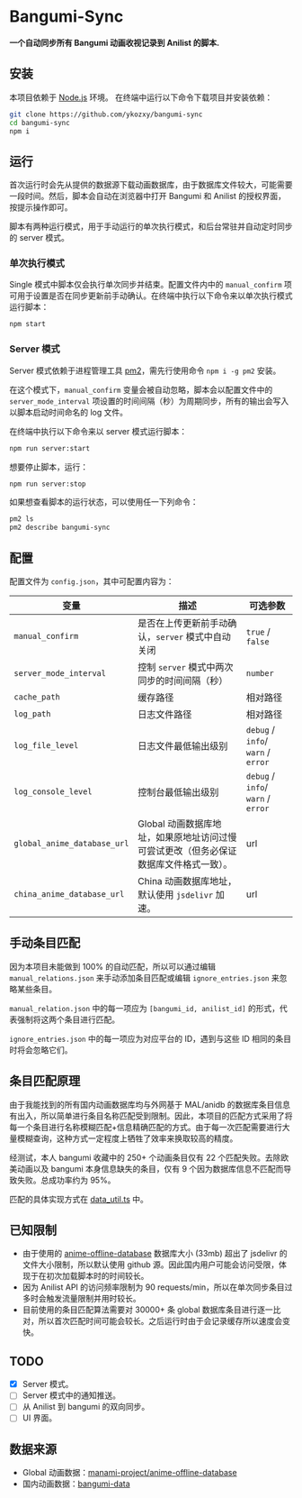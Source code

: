 # Bangumi-Sync

**一个自动同步所有 Bangumi 动画收视记录到 Anilist 的脚本.**

## 安装

本项目依赖于 [Node.js](https://nodejs.org) 环境。 在终端中运行以下命令下载项目并安装依赖：

```bash
git clone https://github.com/ykozxy/bangumi-sync
cd bangumi-sync
npm i
```

## 运行

首次运行时会先从提供的数据源下载动画数据库，由于数据库文件较大，可能需要一段时间。然后，脚本会自动在浏览器中打开 Bangumi 和 Anilist 的授权界面，按提示操作即可。

脚本有两种运行模式，用于手动运行的单次执行模式，和后台常驻并自动定时同步的 server 模式。

### 单次执行模式

Single 模式中脚本仅会执行单次同步并结束。配置文件内中的 `manual_confirm` 项可用于设置是否在同步更新前手动确认。在终端中执行以下命令来以单次执行模式运行脚本：

```bash
npm start
```

### Server 模式

Server 模式依赖于进程管理工具 [pm2](https://pm2.keymetrics.io/)，需先行使用命令 `npm i -g pm2` 安装。

在这个模式下，`manual_confirm` 变量会被自动忽略，脚本会以配置文件中的 `server_mode_interval` 项设置的时间间隔（秒）为周期同步，所有的输出会写入以脚本启动时间命名的 log 文件。

在终端中执行以下命令来以 server 模式运行脚本：

```bash
npm run server:start
```

想要停止脚本，运行：

```bash
npm run server:stop
```

如果想查看脚本的运行状态，可以使用任一下列命令：

```bash
pm2 ls
pm2 describe bangumi-sync
```

## 配置

配置文件为 `config.json`，其中可配置内容为：

| 变量                          | 描述                                             | 可选参数                               |
|-----------------------------|------------------------------------------------|------------------------------------|
| `manual_confirm`            | 是否在上传更新前手动确认，`server` 模式中自动关闭                  | `true` / `false`                   |
| `server_mode_interval`      | 控制 `server` 模式中两次同步的时间间隔（秒）                    | `number`                           |
| `cache_path`                | 缓存路径                                           | 相对路径                               |
| `log_path`                  | 日志文件路径                                         | 相对路径                               |
| `log_file_level`            | 日志文件最低输出级别                                     | `debug` / `info`/ `warn` / `error` |
| `log_console_level`         | 控制台最低输出级别                                      | `debug` / `info`/ `warn` / `error` |
| `global_anime_database_url` | Global 动画数据库地址，如果原地址访问过慢可尝试更改（但务必保证数据库文件格式一致）。 | url                                |
| `china_anime_database_url`  | China 动画数据库地址，默认使用 `jsdelivr` 加速。              | url                                |

## 手动条目匹配

因为本项目未能做到 100% 的自动匹配，所以可以通过编辑 `manual_relations.json` 来手动添加条目匹配或编辑 `ignore_entries.json` 来忽略某些条目。

`manual_relation.json` 中的每一项应为 `[bangumi_id, anilist_id]` 的形式，代表强制将这两个条目进行匹配。

`ignore_entries.json` 中的每一项应为对应平台的 ID，遇到与这些 ID 相同的条目时将会忽略它们。

## 条目匹配原理

由于我能找到的所有国内动画数据库均与外网基于 MAL/anidb 的数据库条目信息有出入，所以简单进行条目名称匹配受到限制。因此，本项目的匹配方式采用了将每一个条目进行名称模糊匹配+信息精确匹配的方式。由于每一次匹配需要进行大量模糊查询，这种方式一定程度上牺牲了效率来换取较高的精度。

经测试，本人 bangumi 收藏中的 250+ 个动画条目仅有 22 个匹配失败。去除欧美动画以及 bangumi 本身信息缺失的条目，仅有 9 个因为数据库信息不匹配而导致失败。总成功率约为 95%。

匹配的具体实现方式在 [data_util.ts](src/utils/data_util.ts) 中。

## 已知限制

- 由于使用的 [anime-offline-database](https://github.com/manami-project/anime-offline-database) 数据库大小 (33mb) 超出了 jsdelivr
  的文件大小限制，所以默认使用 github 源。因此国内用户可能会访问受限，体现于在初次加载脚本时的时间较长。
- 因为 Anilist API 的访问频率限制为 90 requests/min，所以在单次同步条目过多时会触发流量限制并用时较长。
- 目前使用的条目匹配算法需要对 30000+ 条 global 数据库条目进行逐一比对，所以首次匹配时间可能会较长。之后运行时由于会记录缓存所以速度会变快。

## TODO

- [x] Server 模式。
- [ ] Server 模式中的通知推送。
- [ ] 从 Anilist 到 bangumi 的双向同步。
- [ ] UI 界面。

## 数据来源

- Global 动画数据：[manami-project/anime-offline-database](https://github.com/manami-project/anime-offline-database)
- 国内动画数据：[bangumi-data](https://github.com/bangumi-data/bangumi-data)
